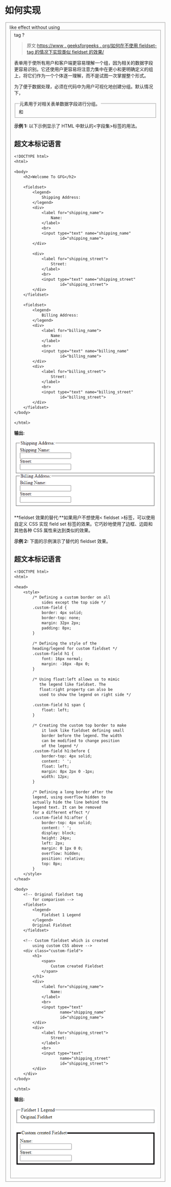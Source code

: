 # 如何实现

<fieldset>like effect without using

<fieldset>tag ?

> 原文:[https://www . geeksforgeeks . org/如何在不使用 fieldset-tag 的情况下实现类似 fieldset 的效果/](https://www.geeksforgeeks.org/how-to-achieve-fieldset-like-effect-without-using-fieldset-tag/)

表单用于使所有用户和客户端更容易理解一个组，因为相关的数据字段更容易识别。它还使用户更容易将注意力集中在更小和更明确定义的组上，将它们作为一个个体逐一理解，而不是试图一次掌握整个形式。

为了便于数据处理，必须在代码中为用户可视化地创建分组。默认情况下，

<fieldset>和<legend>元素用于对相关表单数据字段进行分组。</legend></fieldset>

**示例 1:** 以下示例显示了 HTML 中默认的<字段集>标签的用法。

## 超文本标记语言

```htmlhtml
<!DOCTYPE html>
<html>

<body>
    <h2>Welcome To GFG</h2>

    <fieldset>
        <legend>
            Shipping Address:
        </legend>
        <div>
            <label for="shipping_name">
                Name:
            </label>
            <br>
            <input type="text" name="shipping_name"
                    id="shipping_name">
        </div>

        <div>
            <label for="shipping_street">
                Street:
            </label>
            <br>
            <input type="text" name="shipping_street"
                    id="shipping_street">
        </div>
    </fieldset>

    <fieldset>
        <legend>
            Billing Address:
        </legend>
        <div>
            <label for="billing_name">
                Name:
            </label>
            <br>
            <input type="text" name="billing_name"
                    id="billing_name">
        </div>
        <div>
            <label for="billing_street">
                Street:
            </label>
            <br>
            <input type="text" name="billing_street"
                    id="billing_street">
        </div>
    </fieldset>
</body>

</html>
```

**输出:**

![](img/95337b97408da14726ccbed4b6bb5e69.png)

**fieldset 效果的替代:**如果用户不想使用< fieldset >标签，可以使用自定义 CSS 实现 field set 标签的效果。它巧妙地使用了边框、边距和其他各种 CSS 属性来达到类似的效果。

**示例 2:** 下面的示例演示了替代的 fieldset 效果。

## 超文本标记语言

```htmlhtml
<!DOCTYPE html>
<html>

<head>
    <style>
        /* Defining a custom border on all
            sides except the top side */
        .custom-field {
            border: 4px solid;
            border-top: none;
            margin: 32px 2px;
            padding: 8px;
        }

        /* Defining the style of the 
        heading/legend for custom fieldset */
        .custom-field h1 {
            font: 16px normal;
            margin: -16px -8px 0;
        }

        /* Using float:left allows us to mimic
           the legend like fieldset. The 
           float:right property can also be 
           used to show the legend on right side */

        .custom-field h1 span {
            float: left;
        }

        /* Creating the custom top border to make
            it look like fieldset defining small 
            border before the legend. The width 
            can be modified to change position 
            of the legend */
        .custom-field h1:before {
            border-top: 4px solid;
            content: ' ';
            float: left;
            margin: 8px 2px 0 -1px;
            width: 12px;
        }

        /* Defining a long border after the 
        legend, using overflow hidden to 
        actually hide the line behind the 
        legend text. It can be removed
        for a different effect */
        .custom-field h1:after {
            border-top: 4px solid;
            content: ' ';
            display: block;
            height: 24px;
            left: 2px;
            margin: 0 1px 0 0;
            overflow: hidden;
            position: relative;
            top: 8px;
        }
    </style>
</head>

<body>
    <!-- Original fieldset tag 
        for comparison -->
    <fieldset>
        <legend>
            Fieldset 1 Legend
        </legend>
        Original Fieldset
    </fieldset>

    <!-- Custom fieldset which is created
        using custom CSS above -->
    <div class="custom-field">
        <h1>
            <span>
                Custom created Fieldset
            </span>
        </h1>
        <div>
            <label for="shipping_name">
                Name:
            </label>
            <br>
            <input type="text" 
                    name="shipping_name" 
                    id="shipping_name">
        </div>
        <div>
            <label for="shipping_street">
                Street:
            </label>
            <br>
            <input type="text"
                    name="shipping_street" 
                    id="shipping_street">
        </div>
    </div>
</body>

</html>
```

**输出:**

![](img/f07e7a67e8f17f93431f9cbd519add7c.png)

</fieldset>

</fieldset>